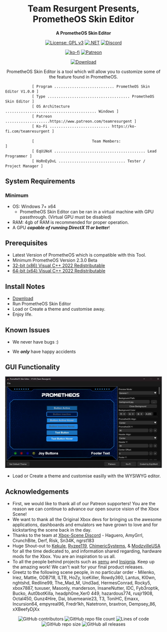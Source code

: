 <div align="center">

# Team Resurgent Presents, PrometheOS Skin Editor
**A PrometheOS Skin Editor**

[![License: GPL v3](https://img.shields.io/badge/License-GPLv3-blue.svg)](https://github.com/Team-Resurgent/PrometheOSSkinEditor/blob/main/LICENSE.md)
[![.NET](https://github.com/Team-Resurgent/PrometheOSSkinEditor/actions/workflows/dotnet.yml/badge.svg)](https://github.com/Team-Resurgent/PrometheOSSkinEditor/actions/workflows/dotnet.yml)
[![Discord](https://img.shields.io/badge/chat-on%20discord-7289da.svg?logo=discord)](https://discord.gg/VcdSfajQGK)

[![ko-fi](https://ko-fi.com/img/githubbutton_sm.svg)](https://ko-fi.com/J3J7L5UMN)
[![Patreon](https://img.shields.io/badge/Patreon-F96854?style=for-the-badge&logo=patreon&logoColor=white)](https://www.patreon.com/teamresurgent)


[![Download](https://img.shields.io/badge/download-latest-brightgreen.svg?style=for-the-badge&logo=github)](https://github.com/Team-Resurgent/PrometheOSSkinEditor/releases/latest)
	
PrometheOS Skin Editor is a tool which will allow you to customize some of the feature found in PrometheOS. 

</div>

				[ Program ........................... PrometheOS Skin Editor V1.0.0 ]
				[ Type ..................................... PrometheOS Skin Editor ]
				[ OS Architecture ......................................... Windows ]
				[ Patreon ....................https://www.patreon.com/teamresurgent ]
				[ Ko-Fi ........................... https://ko-fi.com/teamresurgent ]

				[                          Team Members:                            ]
				[ EqUiNoX ......................................... Lead Programmer ]
				[ HoRnEyDvL .............................. Tester / Project Manager ]		

## System Requirements
### Minimum
* OS: Windows 7+ x64
    * PrometheOS Skin Editor can be ran in a virtual machine with GPU passthrough. (Virtual GPU must be disabled)
* RAM: 4gb of RAM is recommended for proper operation.
* A GPU ***capable of running DirectX 11 or better***!

## Prerequisites
* Latest Version of PrometheOS which is compatible with this Tool. 
* Minimum PrometheOS Version 2.3.0 Beta
* [32-bit (x86) Visual C++ 2022 Redistributable](https://aka.ms/vs/17/release/vc_redist.x86.exe)
* [64-bit (x64) Visual C++ 2022 Redistributable](https://aka.ms/vs/17/release/vc_redist.x64.exe)

## Install Notes
* [Download](https://github.com/Team-Resurgent/PrometheOSSkinEditor/releases)
* Run PrometheOS Skin Editor
* Load or Create a theme and customise away.
* Enjoy life.

## Known Issues
* We never have bugs :)

* We ***only*** have happy accidents

## GUI Functionality
<div align="center">

![GUI](https://github.com/Team-Resurgent/PrometheOSSkinEditor/blob/main/readmeStuff/Gui1.JPG?raw=true)</div>
* Load or Create a theme and customise easilly with the WYSIWYG editor.



## Acknowledgements
* First, we would like to thank all of our Patreon supporters! You are the reason we can continue to advance our open source vision of the Xbox Scene!
* We want to thank all the Original Xbox devs for bringing us the awesome applications, dashboards and emulators we have grown to love and for kickstarting the scene back in the day.
* Thanks to the team at [Xbox-Scene Discord](https://discord.gg/VcdSfajQGK) - Haguero, AmyGrrl, CrunchBite, Derf, Risk, Sn34K, ngrst183
* Huge Shout-out to [Kekule](https://github.com/Kekule-OXC), [Ryzee119](https://github.com/Ryzee119), [ChimericSystems](https://chimericsystems.com/), & [ModzvilleUSA](https://modzvilleusa.com/) for all the time dedicated to, and information shared regarding, hardware mods for the Xbox. You are an inspiration to us all.
* To all the people behind projects such as [xemu](https://github.com/mborgerson/xemu) and [Insignia](https://insignia.live/). Keep up the amazing work! We can't wait for your final product releases.
* Greetz to the following scene people, in no particular order - Milenko, Iriez, Mattie, ODB718, ILTB, HoZy, IceKiller, Rowdy360, Lantus, Kl0wn, nghtshd, Redline99, The_Mad_M, Und3ad, HermesConrad, Rocky5, xbox7887, tuxuser, Masonly, manderson, InsaneNutter, IDC, Fyb3roptik, Bucko, Aut0botKilla, headph0ne,Xer0 449, hazardous774, rusjr1908, Octal450, Gunz4Hire, Dai, bluemeanie23, T3, ToniHC, Emaxx, Incursion64, empyreal96, Fredr1kh, Natetronn, braxtron, Dempsey_86, xXBeefyDjXx
<!--* I'm sure there is someone else that belongs here too ;)-->


<div align="center">
  
![GitHub contributors](https://img.shields.io/github/contributors/Team-Resurgent/PrometheOSSkinEditor?style=flat-square)
![GitHub repo file count](https://img.shields.io/github/directory-file-count/Team-Resurgent/PrometheOSSkinEditor?style=flat-square)
![Lines of code](https://img.shields.io/tokei/lines/github/Team-Resurgent/PrometheOSSkinEditor?style=flat-square)
![GitHub repo size](https://img.shields.io/github/repo-size/Team-Resurgent/PrometheOSSkinEditor?style=flat-square)
![GitHub all releases](https://img.shields.io/github/downloads/Team-Resurgent/PrometheOSSkinEditor/total?style=flat-square)

</div>
